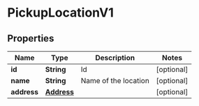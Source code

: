 

# PickupLocationV1


## Properties

| Name | Type | Description | Notes |
|------------ | ------------- | ------------- | -------------|
|**id** | **String** | Id |  [optional] |
|**name** | **String** | Name of the location |  [optional] |
|**address** | [**Address**](Address.md) |  |  [optional] |



